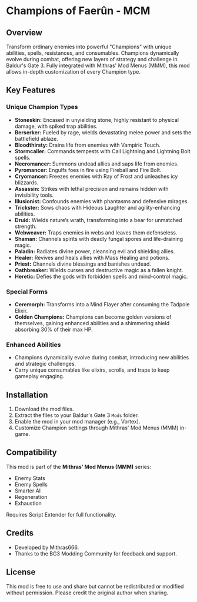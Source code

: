 # Champions of Faerûn - MCM

## Overview

Transform ordinary enemies into powerful "Champions" with unique abilities, spells, resistances, and consumables. Champions dynamically evolve during combat, offering new layers of strategy and challenge in Baldur's Gate 3. Fully integrated with Mithras' Mod Menus (MMM), this mod allows in-depth customization of every Champion type.

## Key Features

### Unique Champion Types
- **Stoneskin:** Encased in unyielding stone, highly resistant to physical damage, with spiked trap abilities.
- **Berserker:** Fueled by rage, wields devastating melee power and sets the battlefield ablaze.
- **Bloodthirsty:** Drains life from enemies with Vampiric Touch.
- **Stormcaller:** Commands tempests with Call Lightning and Lightning Bolt spells.
- **Necromancer:** Summons undead allies and saps life from enemies.
- **Pyromancer:** Engulfs foes in fire using Fireball and Fire Bolt.
- **Cryomancer:** Freezes enemies with Ray of Frost and unleashes icy blizzards.
- **Assassin:** Strikes with lethal precision and remains hidden with invisibility tools.
- **Illusionist:** Confounds enemies with phantasms and defensive mirages.
- **Trickster:** Sows chaos with Hideous Laughter and agility-enhancing abilities.
- **Druid:** Wields nature’s wrath, transforming into a bear for unmatched strength.
- **Webweaver:** Traps enemies in webs and leaves them defenseless.
- **Shaman:** Channels spirits with deadly fungal spores and life-draining magic.
- **Paladin:** Radiates divine power, cleansing evil and shielding allies.
- **Healer:** Revives and heals allies with Mass Healing and potions.
- **Priest:** Channels divine blessings and banishes undead.
- **Oathbreaker:** Wields curses and destructive magic as a fallen knight.
- **Heretic:** Defies the gods with forbidden spells and mind-control magic.

### Special Forms
- **Ceremorph:** Transforms into a Mind Flayer after consuming the Tadpole Elixir.
- **Golden Champions:** Champions can become golden versions of themselves, gaining enhanced abilities and a shimmering shield absorbing 30% of their max HP.

### Enhanced Abilities
- Champions dynamically evolve during combat, introducing new abilities and strategic challenges.
- Carry unique consumables like elixirs, scrolls, and traps to keep gameplay engaging.

## Installation

1. Download the mod files.
2. Extract the files to your Baldur's Gate 3 `Mods` folder.
3. Enable the mod in your mod manager (e.g., Vortex).
4. Customize Champion settings through Mithras' Mod Menus (MMM) in-game.

## Compatibility

This mod is part of the **Mithras' Mod Menus (MMM)** series:
- Enemy Stats
- Enemy Spells
- Smarter AI
- Regeneration
- Exhaustion

Requires Script Extender for full functionality.

## Credits

- Developed by Mithras666.
- Thanks to the BG3 Modding Community for feedback and support.

## License

This mod is free to use and share but cannot be redistributed or modified without permission. Please credit the original author when sharing.
